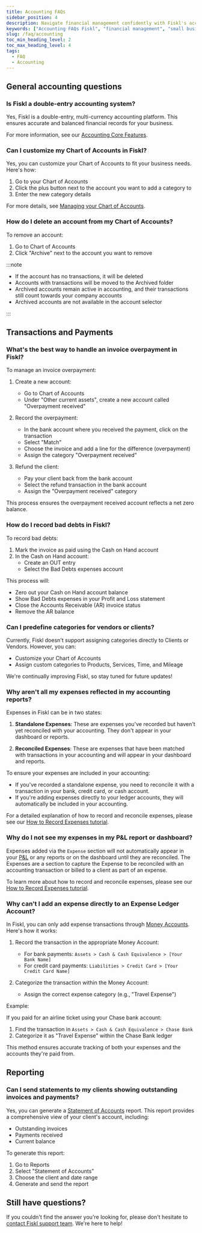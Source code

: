 ```yaml
---
title: Accounting FAQs
sidebar_position: 4
description: Navigate financial management confidently with Fiskl's accounting FAQs. Find quick answers to common questions and optimize your processes.
keywords: ["Accounting FAQs Fiskl", "financial management", "small business accounting", "common questions"]
slug: /faq/accounting
toc_min_heading_level: 2
toc_max_heading_level: 4
tags:
  - FAQ
  - Accounting
---
```


## General accounting questions

### Is Fiskl a double-entry accounting system?

Yes, Fiskl is a double-entry, multi-currency accounting platform. This ensures accurate and balanced financial records for your business.

For more information, see our [Accounting Core Features](/docs/category/core-features).

### Can I customize my Chart of Accounts in Fiskl?

Yes, you can customize your Chart of Accounts to fit your business needs. Here's how:

1. Go to your Chart of Accounts
2. Click the plus button next to the account you want to add a category to
3. Enter the new category details

For more details, see [Managing your Chart of Accounts](../Core-Features/Accounting/chart-of-accounts.md).

### How do I delete an account from my Chart of Accounts?

To remove an account:

1. Go to Chart of Accounts
2. Click "Archive" next to the account you want to remove

:::note

- If the account has no transactions, it will be deleted
- Accounts with transactions will be moved to the Archived folder
- Archived accounts remain active in accounting, and their transactions still count towards your company accounts
- Archived accounts are not available in the account selector

:::

## Transactions and Payments

### What's the best way to handle an invoice overpayment in Fiskl?

To manage an invoice overpayment:

1. Create a new account:
   - Go to Chart of Accounts
   - Under "Other current assets", create a new account called "Overpayment received"

1. Record the overpayment:
   - In the bank account where you received the payment, click on the transaction
   - Select "Match"
   - Choose the invoice and add a line for the difference (overpayment)
   - Assign the category "Overpayment received"

1. Refund the client:
   - Pay your client back from the bank account
   - Select the refund transaction in the bank account
   - Assign the "Overpayment received" category

This process ensures the overpayment received account reflects a net zero balance.

### How do I record bad debts in Fiskl?

To record bad debts:

1. Mark the invoice as paid using the Cash on Hand account
1. In the Cash on Hand account:
   - Create an OUT entry
   - Select the Bad Debts expenses account

This process will:

- Zero out your Cash on Hand account balance
- Show Bad Debts expenses in your Profit and Loss statement
- Close the Accounts Receivable (AR) invoice status
- Remove the AR balance

### Can I predefine categories for vendors or clients?

Currently, Fiskl doesn't support assigning categories directly to Clients or Vendors. However, you can:

- Customize your Chart of Accounts
- Assign custom categories to Products, Services, Time, and Mileage

We're continually improving Fiskl, so stay tuned for future updates!

### Why aren't all my expenses reflected in my accounting reports?

Expenses in Fiskl can be in two states:

1. **Standalone Expenses**: These are expenses you've recorded but haven't yet reconciled with your accounting. They don't appear in your dashboard or reports.

1. **Reconciled Expenses**: These are expenses that have been matched with transactions in your accounting and will appear in your dashboard and reports.

To ensure your expenses are included in your accounting:

- If you've recorded a standalone expense, you need to reconcile it with a transaction in your bank, credit card, or cash account.
- If you're adding expenses directly to your ledger accounts, they will automatically be included in your accounting.

For a detailed explanation of how to record and reconcile expenses, please see our [How to Record Expenses tutorial](/docs/tutorials/accounting/how-to-record-expenses).

### Why do I not see my expenses in my P&L report or dashboard?

Expenses added via the `Expense` section will not automatically appear in your [P&L](../Core-Features/Accounting/Reports/profit-and-loss.md) or any reports or on the dashboard until they are reconciled. The Expenses are a section to capture the Expense to be reconciled with an accounting transaction or billed to a client as part of an expense. 

To learn more about how to record and reconcile expenses, please see our [How to Record Expenses tutorial](/docs/tutorials/accounting/how-to-record-expenses).

### Why can't I add an expense directly to an Expense Ledger Account?

In Fiskl, you can only add expense transactions through [Money Accounts](/docs/Tutorials/Banking/how-to-import-bank#understanding-money-accounts-in-fiskl). Here's how it works:

1. Record the transaction in the appropriate Money Account:
   - For bank payments: `Assets > Cash & Cash Equivalence > [Your Bank Name]`
   - For credit card payments: `Liabilities > Credit Card > [Your Credit Card Name]`

1. Categorize the transaction within the Money Account:
   - Assign the correct expense category (e.g., "Travel Expense")

Example:

If you paid for an airline ticket using your Chase bank account:

1. Find the transaction in `Assets > Cash & Cash Equivalence > Chase Bank`
1. Categorize it as "Travel Expense" within the Chase Bank ledger

This method ensures accurate tracking of both your expenses and the accounts they're paid from.

## Reporting

### Can I send statements to my clients showing outstanding invoices and payments?

Yes, you can generate a [Statement of Accounts](../Core-Features/Accounting/Reports/statement-of-accounts) report. This report provides a comprehensive view of your client's account, including:

- Outstanding invoices
- Payments received
- Current balance

To generate this report:

1. Go to Reports
1. Select "Statement of Accounts"
1. Choose the client and date range
1. Generate and send the report

## Still have questions?

If you couldn't find the answer you're looking for, please don't hesitate to [contact Fiskl support team](mailto:support@fiskl.com). We're here to help!
